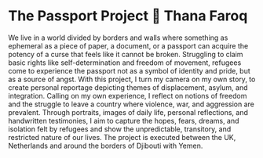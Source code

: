 # The Passport Project 📸 Thana Faroq

We live in a world divided by borders and walls where something as ephemeral as a piece of paper, a document, or a passport can acquire the potency of a curse that feels like it cannot be broken. Struggling to claim basic rights like self-determination and freedom of movement, refugees come to experience the passport not as a symbol of identity and pride, but as a source of angst. With this project, I turn my camera on my own story, to create personal reportage depicting themes of displacement, asylum, and integration.
Calling on my own experience, I reflect on notions of freedom and the struggle to leave a country where violence, war, and aggression are prevalent. Through portraits, images of daily life, personal reflections, and handwritten testimonies, I aim to capture the hopes, fears, dreams, and isolation felt by refugees and show the unpredictable, transitory, and restricted nature of our lives. The project is executed between the UK, Netherlands and around the borders of Djibouti with Yemen. 

